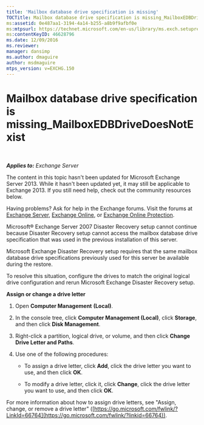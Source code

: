 ```yaml
---
title: 'Mailbox database drive specification is missing'
TOCTitle: Mailbox database drive specification is missing_MailboxEDBDriveDoesNotExist
ms:assetid: 0e487aa1-3194-4a14-b255-a8b9f9afbf0e
ms:mtpsurl: https://technet.microsoft.com/en-us/library/ms.exch.setupreadiness.mailboxedbdrivedoesnotexist(v=EXCHG.150)
ms:contentKeyID: 46628796
ms.date: 12/09/2016
ms.reviewer: 
manager: dansimp
ms.author: dmaguire
author: msdmaguire
mtps_version: v=EXCHG.150
---
```


# Mailbox database drive specification is missing\_MailboxEDBDriveDoesNotExist

 

_**Applies to:** Exchange Server_


The content in this topic hasn't been updated for Microsoft Exchange Server 2013. While it hasn't been updated yet, it may still be applicable to Exchange 2013. If you still need help, check out the community resources below.

Having problems? Ask for help in the Exchange forums. Visit the forums at [Exchange Server](https://go.microsoft.com/fwlink/p/?linkid=60612), [Exchange Online](https://go.microsoft.com/fwlink/p/?linkid=267542), or [Exchange Online Protection](https://go.microsoft.com/fwlink/p/?linkid=285351).

Microsoft® Exchange Server 2007 Disaster Recovery setup cannot continue because Disaster Recovery setup cannot access the mailbox database drive specification that was used in the previous installation of this server.

Microsoft Exchange Disaster Recovery setup requires that the same mailbox database drive specifications previously used for this server be available during the restore.

To resolve this situation, configure the drives to match the original logical drive configuration and rerun Microsoft Exchange Disaster Recovery setup.

**Assign or change a drive letter**

1.  Open **Computer Management** **(Local)**.

2.  In the console tree, click **Computer Management (Local)**, click **Storage**, and then click **Disk Management**.

3.  Right-click a partition, logical drive, or volume, and then click **Change Drive Letter and Paths**.

4.  Use one of the following procedures:
    
      - To assign a drive letter, click **Add**, click the drive letter you want to use, and then click **OK**.
    
      - To modify a drive letter, click it, click **Change**, click the drive letter you want to use, and then click **OK**.

For more information about how to assign drive letters, see "Assign, change, or remove a drive letter" ([https://go.microsoft.com/fwlink/?LinkId=66764](https://go.microsoft.com/fwlink/?linkid=66764)).

